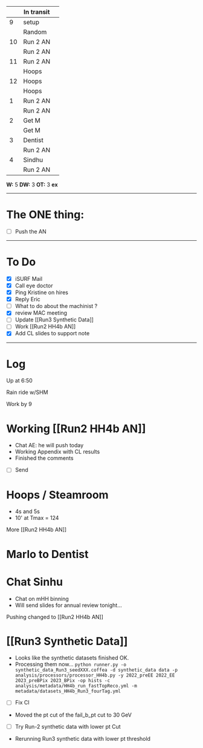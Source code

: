 
|     | In transit |     |
| --- | ---------- | --- |
| 9   | setup      |     |
|     | Random     |     |
| 10  | Run 2 AN   |     |
|     | Run 2 AN   |     |
| 11  | Run 2 AN   |     |
|     | Hoops      |     |
| 12  | Hoops      |     |
|     | Hoops      |     |
| 1   | Run 2 AN   |     |
|     | Run 2 AN   |     |
| 2   | Get M      |     |
|     | Get M      |     |
| 3   | Dentist    |     |
|     | Run 2 AN   |     |
| 4   | Sindhu     |     |
|     | Run 2 AN   |     |

**W:** 5 
**DW:** 3 
**OT:** 3 
**ex** 

---
# The ONE thing: 
- [ ] Push the AN

---
# To Do

- [x] iSURF Mail
- [x] Call eye doctor
- [x] Ping Kristine on hires
- [x] Reply Eric
- [ ] What to do about the machinist  ? 
- [x] review MAC meeting
- [ ] Update [[Run3 Synthetic Data]]
- [ ] Work [[Run2 HH4b AN]]
- [x] Add CL slides to support note
---

# Log

Up at 6:50 

Rain ride w/SHM 

Work by 9

# Working [[Run2 HH4b AN]]
- Chat AE: he will push today
- Working Appendix with CL results
- Finished the comments
- [ ] Send

# Hoops / Steamroom 
- 4s and 5s
- 10' at Tmax = 124

More [[Run2 HH4b AN]]

# Marlo to Dentist


# Chat Sinhu
- Chat on mHH binning
- Will send slides for annual review tonight...

Pushing changed to [[Run2 HH4b AN]]

# [[Run3 Synthetic Data]]
- Looks like the synthetic datasets finished OK.
- Processing them now...
	`python runner.py -o synthetic_data_Run3_seedXXX.coffea -d synthetic_data data -p analysis/processors/processor_HH4b.py -y 2022_preEE 2022_EE 2023_preBPix 2023_BPix -op hists -c analysis/metadata/HH4b_run_fastTopReco.yml -m metadata/datasets_HH4b_Run3_fourTag.yml`
- [ ] Fix CI
- Moved the pt cut of the fail_b_pt cut to 30 GeV 
- [ ] Try Run-2 synthetic data with lower pt Cut
- Rerunning Run3 synthetic data with lower pt threshold

